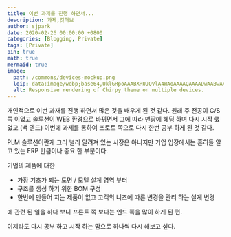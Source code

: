 ```yaml
---
title: 이번 과제를 진행 하면서...
description: 과제,깃허브
author: sjpark
date: 2020-02-26 00:00:00 +0800
categories: [Blogging, Private]
tags: [Private]
pin: true
math: true
mermaid: true
image:
  path: /commons/devices-mockup.png
  lqip: data:image/webp;base64,UklGRpoAAABXRUJQVlA4WAoAAAAQAAAADwAABwAAQUxQSDIAAAARL0AmbZurmr57yyIiqE8oiG0bejIYEQTgqiDA9vqnsUSI6H+oAERp2HZ65qP/VIAWAFZQOCBCAAAA8AEAnQEqEAAIAAVAfCWkAALp8sF8rgRgAP7o9FDvMCkMde9PK7euH5M1m6VWoDXf2FkP3BqV0ZYbO6NA/VFIAAAA
  alt: Responsive rendering of Chirpy theme on multiple devices.
---
```


개인적으로 이번 과재를 진행 하면서 많은 것을 배우게 된 것 같다.
원래 주 전공이 C/S쪽 이었고 솔루션이 WEB 환경으로 바뀌면서 그에 따라 맨땅에 헤딩 하며 다시 시작 했었고 (백 엔드)
이번에 과제를 통하여 프로트 쪽으로 다시 한번 공부 하게 된 것 같다.

PLM 솔루션이란게 그리 널리 알려져 있는 시장은 아니지만 기업 입장에서는 흔히들 알고 있는 ERP 만큼이나 중요 한 부분이다.

기업의 제품에 대한 
- 가장 기초가 되는 도면 / 모델 설계 영역 부터 
- 구조를 생성 하기 위한 BOM 구성
- 한번에 만들어 지는 제품이 없고 고객의 니즈에 따른 변경을 관리 하는 설계 변경

에 관련 된 일을 하다 보니 프론트 쪽 보다는 엔드 쪽을 많이 하게 된 편.

이제라도 다시 공부 하고 시작 하는 맘으로 하나씩 다시 해보고 싶다.
